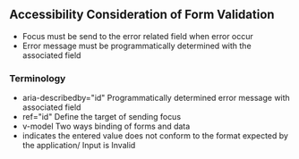 ## Accessibility Consideration of Form Validation
* Focus must be send to the error related field when error occur
* Error message must be programmatically determined with the associated field
  
### Terminology
* aria-describedby="id" Programmatically determined error message with associated field
* ref="id" Define the target of sending focus
* v-model Two ways binding of forms and data
* indicates the entered value does not conform to the format expected by the application/ Input is Invalid
